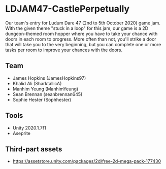 # LDJAM47-CastlePerpetually
Our team's entry for Ludum Dare 47 (2nd to 5th October 2020) game jam. With the given theme "stuck in a loop" for this jam, our game is a 2D dungeon-themed room hopper where you have to take your chance with doors in each room to progress. More often than not, you'll strike a door that will take you to the very beginning, but you can complete one or more tasks per room to improve your chances with the doors.
## Team
* James Hopkins (JamesHopkins97)
* Khalid Ali (SharktallicA)
* Manhim Yeung (ManhimYeung)
* Sean Brennan (seanbrennan645)
* Sophie Hester (Sophhester)
## Tools
* Unity 2020.1.7f1
* Aseprite
## Third-part assets
* https://assetstore.unity.com/packages/2d/free-2d-mega-pack-177430
